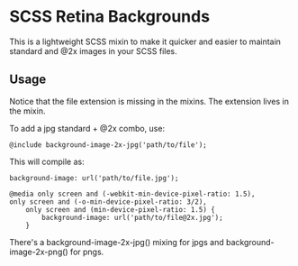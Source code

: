# SCSS Retina Backgrounds

This is a lightweight SCSS mixin to make it quicker and easier to maintain standard and @2x images in your SCSS files.


## Usage

Notice that the file extension is missing in the mixins. The extension lives in the mixin.

To add a jpg standard + @2x combo, use:

	@include background-image-2x-jpg('path/to/file');
	
This will compile as:

	background-image: url('path/to/file.jpg');

	@media only screen and (-webkit-min-device-pixel-ratio: 1.5), 
   	only screen and (-o-min-device-pixel-ratio: 3/2),
    	only screen and (min-device-pixel-ratio: 1.5) {
        	background-image: url('path/to/file@2x.jpg');
    	}

There's a background-image-2x-jpg() mixing for jpgs and background-image-2x-png() for pngs.